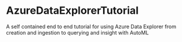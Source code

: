 # AzureDataExplorerTutorial
A self contained end to end tutorial for using Azure Data Explorer from creation and ingestion to querying and insight with AutoML
